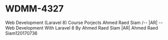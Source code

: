 # WDMM-4327
Web Development (Laravel 8) Course Porjects Ahmed Raed Siam /-- |AR| --\
Web Development With Laravel 8 By Ahmed Raed Siam |AR| Ahmed Raed Siam120170736
